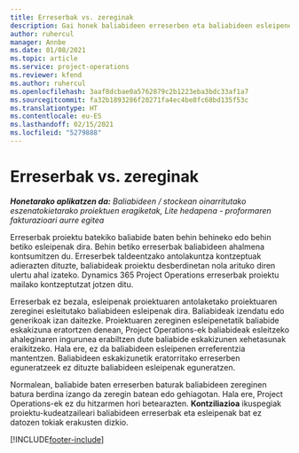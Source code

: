 ```yaml
---
title: Erreserbak vs. zereginak
description: Gai honek baliabideen erreserben eta baliabideen esleipenen arteko desberdintasunak eskaintzen ditu.
author: ruhercul
manager: Annbe
ms.date: 01/08/2021
ms.topic: article
ms.service: project-operations
ms.reviewer: kfend
ms.author: ruhercul
ms.openlocfilehash: 3aaf8dcbae0a5762879c2b1223eba3bdc33af1a7
ms.sourcegitcommit: fa32b1893286f20271fa4ec4be8fc68bd135f53c
ms.translationtype: HT
ms.contentlocale: eu-ES
ms.lasthandoff: 02/15/2021
ms.locfileid: "5279888"
---
```

# <a name="bookings-vs-assignments"></a>Erreserbak vs. zereginak

_**Honetarako aplikatzen da:** Baliabideen / stockean oinarritutako eszenatokietarako proiektuen eragiketak, Lite hedapena - proformaren fakturazioari aurre egitea_

Erreserbak proiektu batekiko baliabide baten behin behineko edo behin betiko esleipenak dira. Behin betiko erreserbak baliabideen ahalmena kontsumitzen du. Erreserbek taldeentzako antolakuntza kontzeptuak adierazten dituzte, baliabideak proiektu desberdinetan nola arituko diren ulertu ahal izateko. Dynamics 365 Project Operations erreserbak proiektu mailako kontzeptutzat jotzen ditu. 

Erreserbak ez bezala, esleipenak proiektuaren antolaketako proiektuaren zereginei esleitutako baliabideen esleipenak dira. Baliabideak izendatu edo generikoak izan daitezke.  Proiektuaren zereginen esleipenetatik baliabide eskakizuna eratortzen denean, Project Operations-ek baliabideak esleitzeko ahaleginaren ingurunea erabiltzen dute baliabide eskakizunen xehetasunak eraikitzeko. Hala ere, ez da baliabideen esleipenen erreferentzia mantentzen. Baliabideen eskakizunetik eratorritako erreserben eguneratzeek ez dituzte baliabideen esleipenak eguneratzen.

Normalean, baliabide baten erreserben baturak baliabideen zereginen batura berdina izango da zeregin batean edo gehiagotan. Hala ere, Project Operations-ek ez du hitzarmen hori betearazten. **Kontziliazioa** ikuspegiak proiektu-kudeatzaileari baliabideen erreserbak eta esleipenak bat ez datozen tokiak erakusten dizkio.




[!INCLUDE[footer-include](../includes/footer-banner.md)]